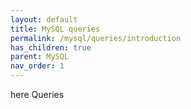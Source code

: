 ```yaml
---
layout: default
title: MySQL queries
permalink: /mysql/queries/introduction
has_children: true
parent: MySQL
nav_order: 1
---
```


here Queries
